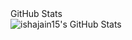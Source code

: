 
<summary>GitHub Stats</summary>

<img align="left" alt="ishajain15's GitHub Stats" src="https://github-readme-stats.vercel.app/api?username=ishajain15&count_private=true&show_icons=true&theme=graywhite&hide=stars&hide_border=true"/>


[linkedin]: https://linkedin.com/in/ishajain15
